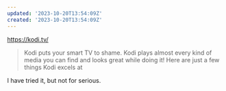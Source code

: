 ```yaml
---
updated: '2023-10-20T13:54:09Z'
created: '2023-10-20T13:54:09Z'
---
```

https://kodi.tv/

> Kodi puts your smart TV to shame. Kodi plays almost every kind of media you can find and looks great while doing it! Here are just a few things Kodi excels at

I have tried it, but not for serious.